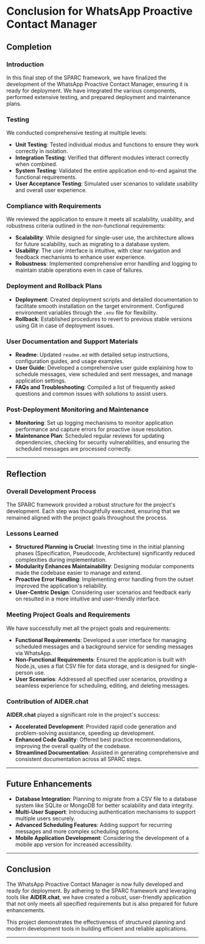 # Conclusion for WhatsApp Proactive Contact Manager

## Completion

### Introduction

In this final step of the SPARC framework, we have finalized the development of the WhatsApp Proactive Contact Manager, ensuring it is ready for deployment. We have integrated the various components, performed extensive testing, and prepared deployment and maintenance plans.

### Testing

We conducted comprehensive testing at multiple levels:

- **Unit Testing**: Tested individual modus and functions to ensure they work correctly in isolation.
- **Integration Testing**: Verified that different modules interact correctly when combined.
- **System Testing**: Validated the entire application end-to-end against the functional requirements.
- **User Acceptance Testing**: Simulated user scenarios to validate usability and overall user experience.

### Compliance with Requirements

We reviewed the application to ensure it meets all scalability, usability, and robustness criteria outlined in the non-functional requirements:

- **Scalability**: While designed for single-user use, the architecture allows for future scalability, such as migrating to a database system.
- **Usability**: The user interface is intuitive, with clear navigation and feedback mechanisms to enhance user experience.
- **Robustness**: Implemented comprehensive error handling and logging to maintain stable operations even in case of failures.

### Deployment and Rollback Plans

- **Deployment**: Created deployment scripts and detailed documentation to facilitate smooth installation on the target environment. Configured environment variables through the `.env` file for flexibility.
- **Rollback**: Established procedures to revert to previous stable versions using Git in case of deployment issues.

### User Documentation and Support Materials

- **Readme**: Updated `readme.md` with detailed setup instructions, configuration guides, and usage examples.
- **User Guide**: Developed a comprehensive user guide explaining how to schedule messages, view scheduled and sent messages, and manage application settings.
- **FAQs and Troubleshooting**: Compiled a list of frequently asked questions and common issues with solutions to assist users.

### Post-Deployment Monitoring and Maintenance

- **Monitoring**: Set up logging mechanisms to monitor application performance and capture errors for proactive issue resolution.
- **Maintenance Plan**: Scheduled regular reviews for updating dependencies, checking for security vulnerabilities, and ensuring the scheduled messages are processed correctly.


---

## Reflection

### Overall Development Process

The SPARC framework provided a robust structure for the project's development. Each step was thoughtfully executed, ensuring that we remained aligned with the project goals throughout the process.

### Lessons Learned

- **Structured Planning is Crucial**: Investing time in the initial planning phases (Specification, Pseudocode, Architecture) significantly reduced complexities during implementation.
- **Modularity Enhances Maintainability**: Designing modular components made the codebase easier to manage and extend.
- **Proactive Error Handling**: Implementing error handling from the outset improved the application's reliability.
- **User-Centric Design**: Considering user scenarios and feedback early on resulted in a more intuitive and user-friendly interface.

### Meeting Project Goals and Requirements

We have successfully met all the project goals and requirements:

- **Functional Requirements**: Developed a user interface for managing scheduled messages and a background service for sending messages via WhatsApp.
- **Non-Functional Requirements**: Ensured the application is built with Node.js, uses a flat CSV file for data storage, and is designed for single-person use.
- **User Scenarios**: Addressed all specified user scenarios, providing a seamless experience for scheduling, editing, and deleting messages.

### Contribution of AIDER.chat

**AIDER.chat** played a significant role in the project's success:

- **Accelerated Development**: Provided rapid code generation and problem-solving assistance, speeding up development.
- **Enhanced Code Quality**: Offered best practice recommendations, improving the overall quality of the codebase.
- **Streamlined Documentation**: Assisted in generating comprehensive and consistent documentation across all SPARC steps.

---

## Future Enhancements

- **Database Integration**: Planning to migrate from a CSV file to a database system like SQLite or MongoDB for better scalability and data integrity.
- **Multi-User Support**: Introducing authentication mechanisms to support multiple users securely.
- **Advanced Scheduling Features**: Adding support for recurring messages and more complex scheduling options.
- **Mobile Application Development**: Considering the development of a mobile app version for increased accessibility.

---

## Conclusion

The WhatsApp Proactive Contact Manager is now fully developed and ready for deployment. By adhering to the SPARC framework and leveraging tools like **AIDER.chat**, we have created a robust, user-friendly application that not only meets all specified requirements but is also prepared for future enhancements.

This project demonstrates the effectiveness of structured planning and modern development tools in building efficient and reliable applications.

---
